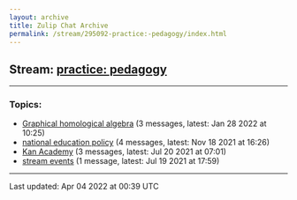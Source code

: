 ```yaml
---
layout: archive
title: Zulip Chat Archive
permalink: /stream/295092-practice:-pedagogy/index.html
---
```


## Stream: [practice: pedagogy](https://mattecapu.github.io/ct-zulip-archive/stream/295092-practice:-pedagogy/index.html)
---

### Topics:

* [Graphical homological algebra](topic/topic_Graphical.20homological.20algebra.html) (3 messages, latest: Jan 28 2022 at 10:25)
* [national education policy](topic/topic_national.20education.20policy.html) (4 messages, latest: Nov 18 2021 at 16:26)
* [Kan Academy](topic/topic_Kan.20Academy.html) (3 messages, latest: Jul 20 2021 at 07:01)
* [stream events](topic/topic_stream.20events.html) (1 message, latest: Jul 19 2021 at 17:59)

<hr><p>Last updated: Apr 04 2022 at 00:39 UTC</p>
